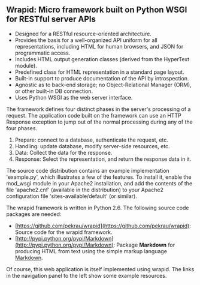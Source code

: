Wrapid: Micro framework built on Python WSGI for RESTful server APIs
--------------------------------------------------------------------

- Designed for a RESTful resource-oriented architecture.
- Provides the basis for a well-organized API uniform for all representations,
  including HTML for human browsers, and JSON for programmatic access.
- Includes HTML output generation classes (derived from the HyperText module).
- Predefined class for HTML representation in a standard page layout.
- Built-in support to produce documentation of the API by introspection.
- Agnostic as to back-end storage; no Object-Relational Manager (ORM),
  or other built-in DB connection.
- Uses Python WSGI as the web server interface.

The framework defines four distinct phases in the server's processing
of a request. The application code built on the framework can use
an HTTP Response exception to jump out of the normal processing
during any of the four phases.

1. Prepare: connect to a database, authenticate the request, etc.
2. Handling: update database, modify server-side resources, etc.
3. Data: Collect the data for the response.
4. Response: Select the representation, and return the response data in it.

The source code distribution contains an example implementation 'example.py',
which illustrates a few of the features. To install it, enable the mod_wsgi
module in your Apache2 installation, and add the contents of the file
'apache2.cnf' (available in the distribution) to your Apache2 configuration
file 'sites-available/default' (or similar).

The wrapid framework is written in Python 2.6. The following source code
packages are needed:

- [https://github.com/pekrau/wrapid](https://github.com/pekrau/wrapid):
 Source code for the wrapid framework.
- [http://pypi.python.org/pypi/Markdown](http://pypi.python.org/pypi/Markdown):
  Package **Markdown** for producing HTML from text using the simple markup
  language [Markdown](http://daringfireball.net/projects/markdown/).

Of course, this web application is itself implemented using wrapid.
The links in the navigation panel to the left show some example
resources.
